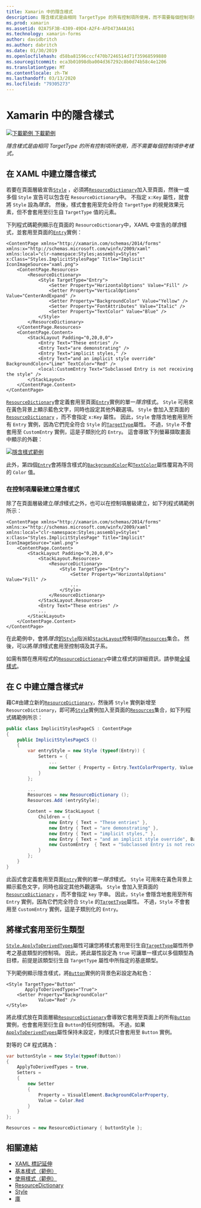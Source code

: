 ```yaml
---
title: Xamarin 中的隱含樣式
description: 隱含樣式是由相同 TargetType 的所有控制項所使用，而不需要每個控制項參考樣式。
ms.prod: xamarin
ms.assetid: 02A75F3B-4389-49D4-A2F4-AFD473A4A161
ms.technology: xamarin-forms
author: davidbritch
ms.author: dabritch
ms.date: 01/30/2019
ms.openlocfilehash: d58ba81596cccf470b7246514d71f35968599880
ms.sourcegitcommit: eca3b01098dba004d367292c8b0d74b58c4e1206
ms.translationtype: MT
ms.contentlocale: zh-TW
ms.lasthandoff: 03/13/2020
ms.locfileid: "79305273"
---
```

# <a name="implicit-styles-in-xamarinforms"></a>Xamarin 中的隱含樣式

[![下載範例](~/media/shared/download.png) 下載範例](https://docs.microsoft.com/samples/xamarin/xamarin-forms-samples/userinterface-styles-basicstyles)

_隱含樣式是由相同 TargetType 的所有控制項所使用，而不需要每個控制項參考樣式。_

## <a name="create-an-implicit-style-in-xaml"></a>在 XAML 中建立隱含樣式

若要在頁面層級宣告[`Style`](xref:Xamarin.Forms.Style) ，必須將[`ResourceDictionary`](xref:Xamarin.Forms.ResourceDictionary)加入至頁面，然後一或多個 `Style` 宣告可以包含在 `ResourceDictionary`中。 不指定 `x:Key` 屬性，就會將 `Style` 設為*隱含*。 然後，樣式會套用至完全符合 `TargetType` 的視覺效果元素，但不會套用至衍生自 `TargetType` 值的元素。

下列程式碼範例顯示在頁面的 `ResourceDictionary`中，XAML 中宣告的*隱含*樣式，並套用至頁面的[`Entry`](xref:Xamarin.Forms.Entry)實例：

```xaml
<ContentPage xmlns="http://xamarin.com/schemas/2014/forms" xmlns:x="http://schemas.microsoft.com/winfx/2009/xaml" xmlns:local="clr-namespace:Styles;assembly=Styles" x:Class="Styles.ImplicitStylesPage" Title="Implicit" IconImageSource="xaml.png">
    <ContentPage.Resources>
        <ResourceDictionary>
            <Style TargetType="Entry">
                <Setter Property="HorizontalOptions" Value="Fill" />
                <Setter Property="VerticalOptions" Value="CenterAndExpand" />
                <Setter Property="BackgroundColor" Value="Yellow" />
                <Setter Property="FontAttributes" Value="Italic" />
                <Setter Property="TextColor" Value="Blue" />
            </Style>
        </ResourceDictionary>
    </ContentPage.Resources>
    <ContentPage.Content>
        <StackLayout Padding="0,20,0,0">
            <Entry Text="These entries" />
            <Entry Text="are demonstrating" />
            <Entry Text="implicit styles," />
            <Entry Text="and an implicit style override" BackgroundColor="Lime" TextColor="Red" />
            <local:CustomEntry Text="Subclassed Entry is not receiving the style" />
        </StackLayout>
    </ContentPage.Content>
</ContentPage>
```

[`ResourceDictionary`](xref:Xamarin.Forms.ResourceDictionary)會定義套用至頁面[`Entry`](xref:Xamarin.Forms.Entry)實例的單一*隱含*樣式。 `Style` 可用來在黃色背景上顯示藍色文字，同時也設定其他外觀選項。 `Style` 會加入至頁面的[`ResourceDictionary`](xref:Xamarin.Forms.ResourceDictionary) ，而不會指定 `x:Key` 屬性。 因此，`Style` 會隱含地套用至所有 `Entry` 實例，因為它們完全符合 `Style` 的[`TargetType`](xref:Xamarin.Forms.Style.TargetType)屬性。 不過，`Style` 不會套用至 `CustomEntry` 實例，這是子類別化的 `Entry`。 這會導致下列螢幕擷取畫面中顯示的外觀：

[![隱含樣式範例](implicit-images/implicit-styles.png)](implicit-images/implicit-styles-large.png#lightbox)

此外，第四個[`Entry`](xref:Xamarin.Forms.Entry)會將隱含樣式的[`BackgroundColor`](xref:Xamarin.Forms.VisualElement.BackgroundColor)和[`TextColor`](xref:Xamarin.Forms.InputView.TextColor)屬性覆寫為不同的 `Color` 值。

### <a name="create-an-implicit-style-at-the-control-level"></a>在控制項層級建立隱含樣式

除了在頁面層級建立*隱含*樣式之外，也可以在控制項層級建立，如下列程式碼範例所示：

```xaml
<ContentPage xmlns="http://xamarin.com/schemas/2014/forms" xmlns:x="http://schemas.microsoft.com/winfx/2009/xaml" xmlns:local="clr-namespace:Styles;assembly=Styles" x:Class="Styles.ImplicitStylesPage" Title="Implicit" IconImageSource="xaml.png">
    <ContentPage.Content>
        <StackLayout Padding="0,20,0,0">
            <StackLayout.Resources>
                <ResourceDictionary>
                    <Style TargetType="Entry">
                        <Setter Property="HorizontalOptions" Value="Fill" />
                        ...
                    </Style>
                </ResourceDictionary>
            </StackLayout.Resources>
            <Entry Text="These entries" />
            ...
        </StackLayout>
    </ContentPage.Content>
</ContentPage>
```

在此範例中，會將*隱含*[的`Style`](xref:Xamarin.Forms.Style)指派給[`StackLayout`](xref:Xamarin.Forms.StackLayout)控制項的[`Resources`](xref:Xamarin.Forms.VisualElement.Resources)集合。 然後，可以將*隱含*樣式套用至控制項及其子系。

如需有關在應用程式的[`ResourceDictionary`](xref:Xamarin.Forms.ResourceDictionary)中建立樣式的詳細資訊，請參閱[全域樣式](~/xamarin-forms/user-interface/styles/application.md)。

## <a name="create-an-implicit-style-in-c35"></a>在 C 中建立隱含樣式&#35;

藉C#由建立新的[`ResourceDictionary`](xref:Xamarin.Forms.ResourceDictionary)，然後將 `Style` 實例新增至 `ResourceDictionary`，即可將[`Style`](xref:Xamarin.Forms.Style)實例加入至頁面的[`Resources`](xref:Xamarin.Forms.VisualElement.Resources)集合，如下列程式碼範例所示：

```csharp
public class ImplicitStylesPageCS : ContentPage
{
    public ImplicitStylesPageCS ()
    {
        var entryStyle = new Style (typeof(Entry)) {
            Setters = {
                ...
                new Setter { Property = Entry.TextColorProperty, Value = Color.Blue }
            }
        };

        ...
        Resources = new ResourceDictionary ();
        Resources.Add (entryStyle);

        Content = new StackLayout {
            Children = {
                new Entry { Text = "These entries" },
                new Entry { Text = "are demonstrating" },
                new Entry { Text = "implicit styles," },
                new Entry { Text = "and an implicit style override", BackgroundColor = Color.Lime, TextColor = Color.Red },
                new CustomEntry  { Text = "Subclassed Entry is not receiving the style" }
            }
        };
    }
}
```

此函式會定義套用至頁面[`Entry`](xref:Xamarin.Forms.Entry)實例的單一*隱含*樣式。 `Style` 可用來在黃色背景上顯示藍色文字，同時也設定其他外觀選項。 `Style` 會加入至頁面的[`ResourceDictionary`](xref:Xamarin.Forms.ResourceDictionary) ，而不會指定 `key` 字串。 因此，`Style` 會隱含地套用至所有 `Entry` 實例，因為它們完全符合 `Style` 的[`TargetType`](xref:Xamarin.Forms.Style.TargetType)屬性。 不過，`Style` 不會套用至 `CustomEntry` 實例，這是子類別化的 `Entry`。

## <a name="apply-a-style-to-derived-types"></a>將樣式套用至衍生類型

[`Style.ApplyToDerivedTypes`](xref:Xamarin.Forms.Style.ApplyToDerivedTypes)屬性可讓您將樣式套用至衍生自[`TargetType`](xref:Xamarin.Forms.Style.TargetType)屬性所參考之基底類型的控制項。 因此，將此屬性設定為 `true` 可讓單一樣式以多個類型為目標，前提是該類型衍生自 `TargetType` 屬性中所指定的基底類型。

下列範例顯示隱含樣式，將[`Button`](xref:Xamarin.Forms.Button)實例的背景色彩設定為紅色：

```xaml
<Style TargetType="Button"
       ApplyToDerivedTypes="True">
    <Setter Property="BackgroundColor"
            Value="Red" />
</Style>
```

將此樣式放在頁面層級[`ResourceDictionary`](xref:Xamarin.Forms.ResourceDictionary)會導致它套用至頁面上的所有[`Button`](xref:Xamarin.Forms.Button)實例，也會套用至衍生自 `Button`的任何控制項。 不過，如果[`ApplyToDerivedTypes`](xref:Xamarin.Forms.Style.ApplyToDerivedTypes)屬性保持未設定，則樣式只會套用至 `Button` 實例。

對等的 C# 程式碼為：

```csharp
var buttonStyle = new Style(typeof(Button))
{
    ApplyToDerivedTypes = true,
    Setters =
    {
        new Setter
        {
            Property = VisualElement.BackgroundColorProperty,
            Value = Color.Red
        }
    }
};

Resources = new ResourceDictionary { buttonStyle };
```

## <a name="related-links"></a>相關連結

- [XAML 標記延伸](~/xamarin-forms/xaml/xaml-basics/xaml-markup-extensions.md)
- [基本樣式（範例）](https://docs.microsoft.com/samples/xamarin/xamarin-forms-samples/userinterface-styles-basicstyles)
- [使用樣式（範例）](https://docs.microsoft.com/samples/xamarin/xamarin-forms-samples/workingwithstyles)
- [ResourceDictionary](xref:Xamarin.Forms.ResourceDictionary)
- [Style](xref:Xamarin.Forms.Style)
- [庫](xref:Xamarin.Forms.Setter)
